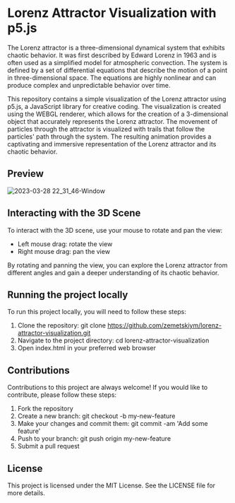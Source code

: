 # Lorenz Attractor Visualization with p5.js

The Lorenz attractor is a three-dimensional dynamical system that exhibits chaotic behavior. It was first described by Edward Lorenz in 1963 and is often used as a simplified model for atmospheric convection. The system is defined by a set of differential equations that describe the motion of a point in three-dimensional space. The equations are highly nonlinear and can produce complex and unpredictable behavior over time.

This repository contains a simple visualization of the Lorenz attractor using p5.js, a JavaScript library for creative coding. The visualization is created using the WEBGL renderer, which allows for the creation of a 3-dimensional object that accurately represents the Lorenz attractor. The movement of particles through the attractor is visualized with trails that follow the particles' path through the system. The resulting animation provides a captivating and immersive representation of the Lorenz attractor and its chaotic behavior.

## Preview
![2023-03-28 22_31_46-Window](https://user-images.githubusercontent.com/122832270/228438151-d1d4cf28-c72d-4b4c-892c-b5643d28e08f.png)

## Interacting with the 3D Scene
To interact with the 3D scene, use your mouse to rotate and pan the view:

- Left mouse drag: rotate the view
- Right mouse drag: pan the view

By rotating and panning the view, you can explore the Lorenz attractor from different angles and gain a deeper understanding of its chaotic behavior.

## Running the project locally
To run this project locally, you will need to follow these steps:

1. Clone the repository: git clone https://github.com/zemetskiym/lorenz-attractor-visualization.git
2. Navigate to the project directory: cd lorenz-attractor-visualization
3. Open index.html in your preferred web browser

## Contributions
Contributions to this project are always welcome! If you would like to contribute, please follow these steps:

1. Fork the repository
2. Create a new branch: git checkout -b my-new-feature
3. Make your changes and commit them: git commit -am 'Add some feature'
4. Push to your branch: git push origin my-new-feature
5. Submit a pull request

## License
This project is licensed under the MIT License. See the LICENSE file for more details.
